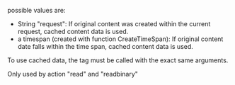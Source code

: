 possible values are:

- String "request": If original content was created within the current request, cached content data is used.
- a timespan (created with function CreateTimeSpan): If original content date falls within the time span, cached content data is used.

To use cached data, the tag must be called with the exact same arguments. 

Only used by action "read" and "readbinary"
